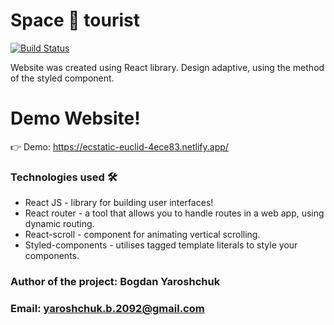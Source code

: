 # Space 🚀 tourist

[![Build Status](https://travis-ci.org/joemccann/dillinger.svg?branch=master)](https://travis-ci.org/joemccann/dillinger)

Website was created using React library.  Design adaptive, using the method of the styled component.

# Demo Website!
👉 Demo: https://ecstatic-euclid-4ece83.netlify.app/

### Technologies used 🛠️

* React JS - library for building user interfaces!
* React router - a tool that allows you to handle routes in a web app, using dynamic routing.
* React-scroll - component for animating vertical scrolling.
* Styled-components - utilises tagged template literals to style your components.

### Author of the project: **Bogdan Yaroshchuk**
### Email: **yaroshchuk.b.2092@gmail.com**